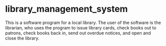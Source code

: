# library_management_system

This is a software program for a local library. The user of the software is the librarian, who uses the program to issue library cards, check books out to patrons, check books back in, send out overdue notices, and open and close the library.
